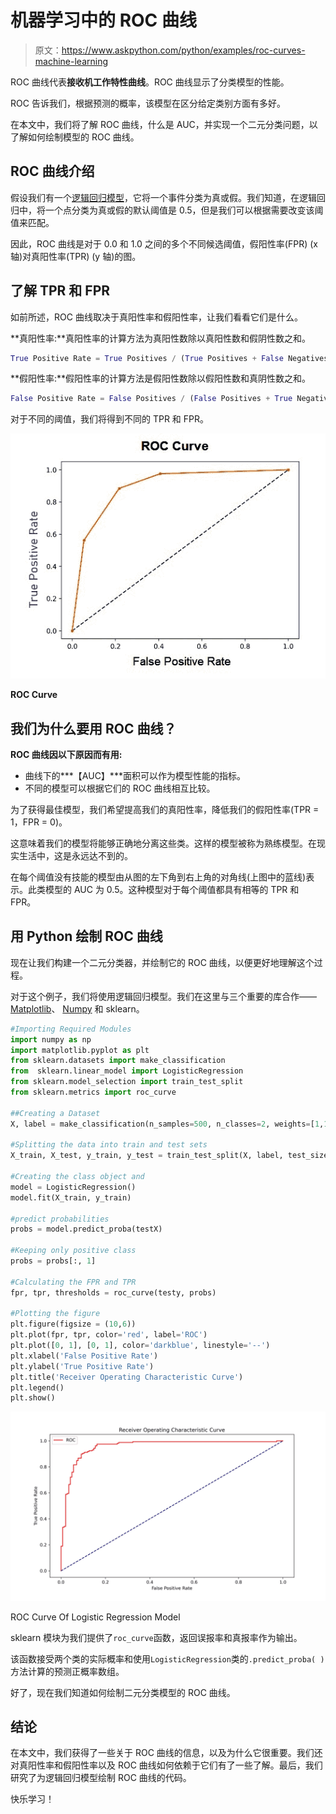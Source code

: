 # 机器学习中的 ROC 曲线

> 原文：<https://www.askpython.com/python/examples/roc-curves-machine-learning>

ROC 曲线代表**接收机工作特性曲线**。ROC 曲线显示了分类模型的性能。

ROC 告诉我们，根据预测的概率，该模型在区分给定类别方面有多好。

在本文中，我们将了解 ROC 曲线，什么是 AUC，并实现一个二元分类问题，以了解如何绘制模型的 ROC 曲线。

## ROC 曲线介绍

假设我们有一个[逻辑回归模型](https://www.askpython.com/python/examples/logistic-regression-from-scratch)，它将一个事件分类为真或假。我们知道，在逻辑回归中，将一个点分类为真或假的默认阈值是 0.5，但是我们可以根据需要改变该阈值来匹配。

因此，ROC 曲线是对于 0.0 和 1.0 之间的多个不同候选阈值，假阳性率(FPR) (x 轴)对真阳性率(TPR) (y 轴)的图。

## 了解 TPR 和 FPR

如前所述，ROC 曲线取决于真阳性率和假阳性率，让我们看看它们是什么。

**真阳性率:**真阳性率的计算方法为真阳性数除以真阳性数和假阴性数之和。

```py
True Positive Rate = True Positives / (True Positives + False Negatives)

```

**假阳性率:**假阳性率的计算方法是假阳性数除以假阳性数和真阴性数之和。

```py
False Positive Rate = False Positives / (False Positives + True Negatives)

```

对于不同的阈值，我们将得到不同的 TPR 和 FPR。

![ROC Curve](img/550e61f080eea6debf4d3bac1ccba85b.png)

**ROC Curve**

## 我们为什么要用 ROC 曲线？

**ROC 曲线因以下原因而有用:**

*   曲线下的***【AUC】***面积可以作为模型性能的指标。
*   不同的模型可以根据它们的 ROC 曲线相互比较。

为了获得最佳模型，我们希望提高我们的真阳性率，降低我们的假阳性率(TPR = 1，FPR = 0)。

这意味着我们的模型将能够正确地分离这些类。这样的模型被称为熟练模型。在现实生活中，这是永远达不到的。

在每个阈值没有技能的模型由从图的左下角到右上角的对角线(上图中的蓝线)表示。此类模型的 AUC 为 0.5。这种模型对于每个阈值都具有相等的 TPR 和 FPR。

## 用 Python 绘制 ROC 曲线

现在让我们构建一个二元分类器，并绘制它的 ROC 曲线，以便更好地理解这个过程。

对于这个例子，我们将使用逻辑回归模型。我们在这里与三个重要的库合作——[Matplotlib](https://www.askpython.com/python-modules/matplotlib/python-matplotlib)、 [Numpy](https://www.askpython.com/python-modules/numpy/python-numpy-module) 和 sklearn。

```py
#Importing Required Modules
import numpy as np
import matplotlib.pyplot as plt
from sklearn.datasets import make_classification
from  sklearn.linear_model import LogisticRegression
from sklearn.model_selection import train_test_split
from sklearn.metrics import roc_curve

##Creating a Dataset
X, label = make_classification(n_samples=500, n_classes=2, weights=[1,1], random_state=100)

#Splitting the data into train and test sets
X_train, X_test, y_train, y_test = train_test_split(X, label, test_size=0.3, random_state=1)

#Creating the class object and 
model = LogisticRegression()
model.fit(X_train, y_train)

#predict probabilities
probs = model.predict_proba(testX)

#Keeping only positive class
probs = probs[:, 1]

#Calculating the FPR and TPR
fpr, tpr, thresholds = roc_curve(testy, probs)

#Plotting the figure
plt.figure(figsize = (10,6))
plt.plot(fpr, tpr, color='red', label='ROC')
plt.plot([0, 1], [0, 1], color='darkblue', linestyle='--')
plt.xlabel('False Positive Rate')
plt.ylabel('True Positive Rate')
plt.title('Receiver Operating Characteristic Curve')
plt.legend()
plt.show()

```

![ROC Curve Of Logistic Regression Model](img/acf4e943150fc22162b8c2a7ef3f2abd.png)

ROC Curve Of Logistic Regression Model

sklearn 模块为我们提供了`roc_curve`函数，返回误报率和真报率作为输出。

该函数接受两个类的实际概率和使用`LogisticRegression`类的`.predict_proba( )`方法计算的预测正概率数组。

好了，现在我们知道如何绘制二元分类模型的 ROC 曲线。

## 结论

在本文中，我们获得了一些关于 ROC 曲线的信息，以及为什么它很重要。我们还对真阳性率和假阳性率以及 ROC 曲线如何依赖于它们有了一些了解。最后，我们研究了为逻辑回归模型绘制 ROC 曲线的代码。

快乐学习！